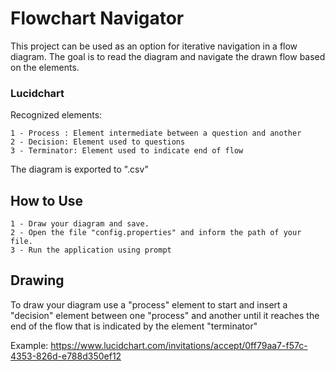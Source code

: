 # Flowchart Navigator

This project can be used as an option for iterative navigation in a flow diagram.
The goal is to read the diagram and navigate the drawn flow based on the elements.

### Lucidchart

Recognized elements:

	1 - Process : Element intermediate between a question and another
	2 - Decision: Element used to questions
	3 - Terminator: Element used to indicate end of flow

The diagram is exported to ".csv"

## How to Use

	1 - Draw your diagram and save.
	2 - Open the file "config.properties" and inform the path of your file.
	3 - Run the application using prompt
	
	
## Drawing

To draw your diagram use a "process" element to start and insert a "decision" element between one "process" and another until it reaches the end of the flow that is indicated by the element "terminator"

	
Example: https://www.lucidchart.com/invitations/accept/0ff79aa7-f57c-4353-826d-e788d350ef12